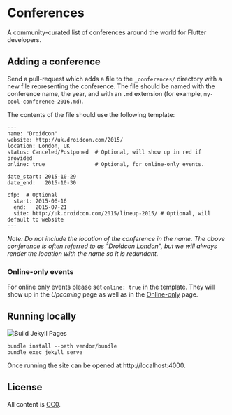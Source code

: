 Conferences
===========

A community-curated list of conferences around the world for Flutter developers.


Adding a conference
-------------------

Send a pull-request which adds a file to the `_conferences/` directory
with a new file representing the conference. The file should be named
with the conference name, the year, and with an `.md` extension (for
example, `my-cool-conference-2016.md`).

The contents of the file should use the following template:
```
---
name: "Droidcon"
website: http://uk.droidcon.com/2015/
location: London, UK
status: Canceled/Postponed  # Optional, will show up in red if provided
online: true                # Optional, for online-only events.

date_start: 2015-10-29
date_end:   2015-10-30

cfp:  # Optional
  start: 2015-06-16
  end:   2015-07-21
  site: http://uk.droidcon.com/2015/lineup-2015/ # Optional, will default to website
---
```

*Note: Do not include the location of the conference in the name. The above conference is often referred to as "Droidcon London", but we will always render the location with the name so it is redundant.*

### Online-only events

For online only events please set `online: true` in the template. They will show up in the _Upcoming_ page as well as in the [Online-only](https://marandaneto.github.io/flutter-conferences/online.html) page.


Running locally
---------------
![Build Jekyll Pages](https://github.com/marandaneto/flutter-conferences/workflows/Build%20Jekyll%20Pages/badge.svg)

```
bundle install --path vendor/bundle
bundle exec jekyll serve
```

Once running the site can be opened at http://localhost:4000.


License
-------

All content is [CC0][1].


 [1]: https://creativecommons.org/publicdomain/zero/1.0/
